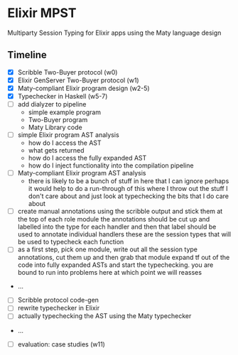 # Elixir MPST

Multiparty Session Typing for Elixir apps using the Maty language design


## Timeline

- [x] Scribble Two-Buyer protocol (w0)
- [x] Elixir GenServer Two-Buyer protocol (w1)
- [x] Maty-compliant Elixir program design (w2-5)
- [x] Typechecker in Haskell (w5-7)
- [ ] add dialyzer to pipeline
  - simple example program
  - Two-Buyer program
  - Maty Library code
- [ ] simple Elixir program AST analysis
  - how do I access the AST
  - what gets returned
  - how do I access the fully expanded AST
  - how do I inject functionality into the compilation pipeline
- [ ] Maty-compliant Elixir program AST analysis
  - there is likely to be a bunch of stuff in here that I can ignore
  perhaps it would help to do a run-through of this where I throw out the stuff I don't care about
  and just look at typechecking the bits that I do care about
- [ ] create manual annotations using the scribble output and stick them at the top of each role module
  the annotations should be cut up and labelled into the type for each handler
  and then that label should be used to annotate individual handlers
  these are the session types that will be used to typecheck each function
- [ ] as a first step, pick one module, write out all the session type annotations, cut them up and then grab that module
  expand tf out of the code into fully expanded ASTs and start the typechecking.
  you are bound to run into problems here at which point we will reasses
- ...
- [ ] Scribble protocol code-gen
- [ ] rewrite typechecker in Elixir
- [ ] actually typechecking the AST using the Maty typechecker
- ...
- [ ] evaluation: case studies (w11)
